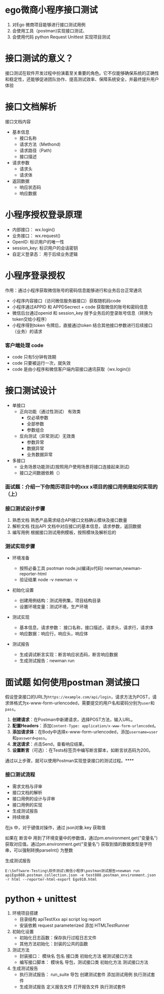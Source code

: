 # ego微商小程序接口测试

1. 对Ego 微商项目能够进行接口测试用例
2. 会使用工具（postman)实现接口测试、
3. 会使用代码  python Request Unittest 实现项目测试

# 接口测试的意义？

​		接口测试在软件开发过程中扮演着至关重要的角色。它不仅能够确保系统的正确性和稳定性，还能够促进团队协作、提高测试效率、保障系统安全，并最终提升用户体验



# 接口文档解析

接口文档内容

- 基本信息 
  - 接口名称
  - 请求方法（Methond)
  - 请求路径（Path)
  - 接口描述
- 请求参数
  - 请求头
  - 请求体
- 返回数据
  - 响应状态码
  - 响应数据

# 小程序授权登录原理

- 内部接口： wx.login()
- 业务接口： wx.request()
- OpenID:  标识用户的唯一性
- session_key: 标识用户的会话密钥
- 自定义登录态： 用于后续业务逻辑

# 小程序登录授权

作用：通过小程序获取微信账号的密码信息能够进行和业务后台正常通讯

- 小程序内容接口（访问微信服务器接口）获取随机码code
- 小程序通过APPID 和 APPDSecrect + code 获取微信的账号和密码信息
- 微信后台通过openid 和 session_key 授予业务后的登录账号信息（转换为token交给小程序）
- 小程序得到token 令牌后，直接通过token 结合其他接口参数进行后续接口（业务）的请求

###  客户端处理 code 

- code 只有5分钟有效期
- code 只要被运行一次，就失效
- code 是由小程序和微信客户端内容接口通讯获取（wx.login())

# 接口测试设计

- 单接口
  - 正向功能（通过性测试） 有效类
    - 仅必填参数
    - 全部参数
    - 参数组合
  - 反向测试（异常测试）无效类
    - 参数异常
    - 数据异常
    - 业务数据异常
- 多接口
  - 业务场景功能测试(按照用户使用场景将接口连接起来测试)
  - 接口之间数据依赖（）

### 面试题：介绍一下你简历项目中的xxx x项目的接口用例是如何实现的（上）

### 接口测试设计步骤

1. 熟悉文档   熟悉产品需求结合API接口文档确认模块及接口数量
2. 解析文档    找出API 文档中对应接口的基本信息，请求参数，返回数据 
3. 编写用例   根据接口测试用例模板，按照模块及解析后的



### 测试实现步骤

- 环境准备  

  - 按照必备工具 psotman node.js(编译js代码) newman,newman-reporter-html
  - 验证结果  node -v  newman -v

- 初始化设置

  - 创建用例结构：测试用例集，项目结构目录
  - 设置环境变量：测试环境，生产环境

- 测试实现

  - 基本信息，请求参数： 接口名称，接口描述，请求头，请求行，请求体
  - 响应数据：响应行，响应头，响应体

- 测试报告

  - 生成调试断言实现：断言响应状态码，断言响应数据
  - 生成测试报告：newman run

  

# 面试题 如何使用postman 测试接口

假设登录接口的URL为`https://example.com/api/login`，请求方法为POST，请求体格式为x-www-form-urlencoded，需要提交的用户名和密码分别为`user`和`pass`。

1. **创建请求**：在Postman中新建请求，选择POST方法，输入URL。
2. **配置Headers**：添加`Content-Type: application/x-www-form-urlencoded`。
3. **添加请求体**：在Body中选择x-www-form-urlencoded，添加`username=user`和`password=pass`。
4. **发送请求**：点击Send，查看响应结果。
5. **设置断言**（可选）：在Tests标签页中编写断言脚本，如断言状态码为200。

通过以上步骤，就可以使用Postman实现登录接口的测试过程。****

### 接口测试流程

- 需求文档与评审
- 接口文档的解析
- 接口用例的设计与评审
- 接口用例的实现
- 生成测试报告
- 持续继承

在js 中，对于键值对操作，通过 json对象.key 获取值

如果在 断言中 用到了环境变量中的参数值，通过pm.environment.get("变量名")获取对应值。通过pm.environment.get("变量名") 获取到值的数据类型是字符串，可以强制转换parseInt() 为整数

生成测试报告

``` shell
E:\Software-Testing\软件测试\微信小程序\postman测试报告>newman run apiEgo888.postman_collection.json -e test888.postman_environment.json -r html --reporter-html-export Ego910.html
```



# python + unittest



1. 环境项目搭建
   - 目录结构  apiTestXxx api  script log report
   - 安装依赖   request  parameterized 添加 HTMLTestRunner
2. 初始化设置
   - 初始化日志函数：保存执行过程日志文件
   - 其他方法初始化：封装的公共的函数
3. 测试方法
   - 封装接口： 模块名  包名 接口类  初始化方法 被测试接口方法
   - 编写接口脚本： 模块名 导包，测试接口类 初始化方法 测试接口方法
4. 生成测试报告
   - 执行测试报告： run_suite 导包 创建测试套件  添加测试用例 执行测试套件
   - 生成测试报告  定义报告文件  打开报告文件  执行测试套件 



